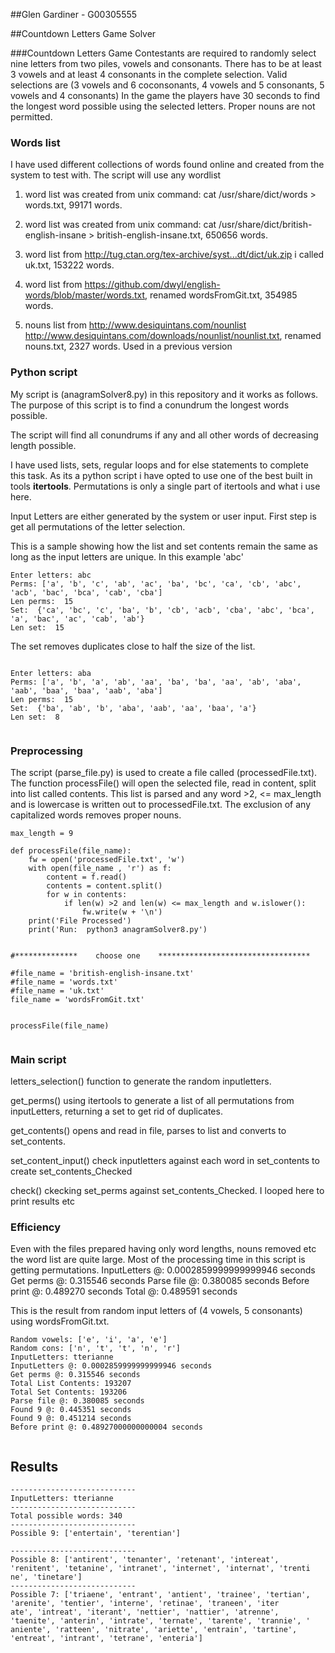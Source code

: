 ##Glen Gardiner -  G00305555

##Countdown Letters Game Solver


###Countdown Letters Game
Contestants are required to randomly select nine letters from two piles, vowels and consonants.
There has to be at least 3 vowels and at least 4 consonants in the complete selection.
Valid selections are (3 vowels and 6 coconsonants, 4 vowels and 5 consonants, 5 vowels and 4 consonants)
In the game the players have 30 seconds to find the longest word possible using the selected letters.
Proper nouns are not permitted.


### Words list
I have used different collections of words found online and created from the system to test with.
The script will use any wordlist

1) word list was created from unix command:  cat /usr/share/dict/words > words.txt, 99171 words.

2) word list was created from unix command:  cat /usr/share/dict/british-english-insane > british-english-insane.txt, 650656 words.

3) word list from  http://tug.ctan.org/tex-archive/syst...dt/dict/uk.zip i called uk.txt, 153222 words.

4) word list from  https://github.com/dwyl/english-words/blob/master/words.txt, renamed wordsFromGit.txt, 354985 words.

5) nouns list from http://www.desiquintans.com/nounlist
                   http://www.desiquintans.com/downloads/nounlist/nounlist.txt, renamed nouns.txt, 2327 words.
                   Used in a previous version


### Python script
My script is (anagramSolver8.py) in this repository and it works as follows.
The purpose of this script is to find a conundrum the longest words possible.

The script will find all conundrums if any and all other words of decreasing length possible.

I have used lists, sets, regular loops and for else statements to complete this task.
As its a python script i have opted to use one of the best built in tools **itertools**.
Permutations is only a single part of itertools and what i use here.

Input Letters are either generated by the system or user input.
First step is get all permutations of the letter selection.

This is a sample showing how the list and set contents remain the same as long as the input
letters are unique. In this example 'abc'

```
Enter letters: abc
Perms: ['a', 'b', 'c', 'ab', 'ac', 'ba', 'bc', 'ca', 'cb', 'abc', 'acb', 'bac', 'bca', 'cab', 'cba']
Len perms:  15
Set:  {'ca', 'bc', 'c', 'ba', 'b', 'cb', 'acb', 'cba', 'abc', 'bca', 'a', 'bac', 'ac', 'cab', 'ab'}
Len set:  15

```

The set removes duplicates close to half the size of the list.


```

Enter letters: aba
Perms: ['a', 'b', 'a', 'ab', 'aa', 'ba', 'ba', 'aa', 'ab', 'aba', 'aab', 'baa', 'baa', 'aab', 'aba']
Len perms:  15
Set:  {'ba', 'ab', 'b', 'aba', 'aab', 'aa', 'baa', 'a'}
Len set:  8


```


### Preprocessing

The script (parse_file.py) is used to create a file called (processedFile.txt).
The function processFile() will open the selected file, read in content, split into list called
contents. This list is parsed and any word >2, <= max_length and is lowercase is written out to processedFile.txt. The exclusion of any capitalized words removes proper nouns.


```
max_length = 9

def processFile(file_name):
    fw = open('processedFile.txt', 'w')
    with open(file_name , 'r') as f:
        content = f.read()
        contents = content.split()
        for w in contents:
            if len(w) >2 and len(w) <= max_length and w.islower():
                fw.write(w + '\n')
    print('File Processed')
    print('Run:  python3 anagramSolver8.py')


#**************    choose one    **********************************

#file_name = 'british-english-insane.txt'
#file_name = 'words.txt'
#file_name = 'uk.txt'
file_name = 'wordsFromGit.txt'


processFile(file_name)


```


### Main script

letters_selection() function to generate the random inputletters.

get_perms() using itertools to generate a list of all permutations from inputLetters, returning a set to
get rid of duplicates.

get_contents() opens and read in file, parses to list and converts to set_contents.

set_content_input() check inputletters against each word in set_contents to create set_contents_Checked

check() ckecking set_perms against set_contents_Checked. I looped here to print results etc




### Efficiency

Even with the files prepared having only word lengths, nouns removed etc the word list are quite large.
Most of the processing time in this script is getting permutations.
InputLetters @: 0.0002859999999999946 seconds
Get perms @: 0.315546 seconds
Parse file @: 0.380085 seconds
Before print @: 0.489270 seconds
Total @: 0.489591 seconds

This is the result from random input letters of (4 vowels, 5 consonants) using wordsFromGit.txt.

```
Random vowels: ['e', 'i', 'a', 'e']
Random cons: ['n', 't', 't', 'n', 'r']
InputLetters: tterianne
InputLetters @: 0.0002859999999999946 seconds
Get perms @: 0.315546 seconds
Total List Contents: 193207
Total Set Contents: 193206
Parse file @: 0.380085 seconds
Found 9 @: 0.445351 seconds
Found 9 @: 0.451214 seconds
Before print @: 0.48927000000000004 seconds


```

## Results

```
----------------------------
InputLetters: tterianne
----------------------------
Total possible words: 340
----------------------------
Possible 9: ['entertain', 'terentian']

----------------------------
Possible 8: ['antirent', 'tenanter', 'retenant', 'intereat', 'renitent', 'tetanine', 'intranet', 'internet', 'internat', 'trenti
ne', 'tinetare']
----------------------------
Possible 7: ['triaene', 'entrant', 'antient', 'trainee', 'tertian', 'arenite', 'tentier', 'interne', 'retinae', 'traneen', 'iter
ate', 'intreat', 'iterant', 'nettier', 'nattier', 'atrenne', 'taenite', 'anterin', 'intrate', 'ternate', 'tarente', 'trannie', '
aniente', 'ratteen', 'nitrate', 'ariette', 'entrain', 'tartine', 'entreat', 'intrant', 'tetrane', 'enteria']

```
